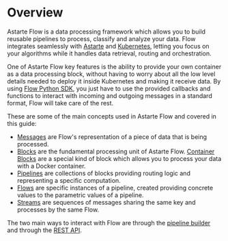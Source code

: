 # Overview

Astarte Flow is a data processing framework which allows you to build reusable pipelines to process,
classify and analyze your data. Flow integrates seamlessly with
[Astarte](https://docs.astarte-platform.org/latest) and [Kubernetes](https://kubernetes.io), letting
you focus on your algorithms while it handles data retrieval, routing and orchestration.

One of Astarte Flow key features is the ability to provide your own container as a data
processing block, without having to worry about all the low level details needed to deploy it inside
Kubernetes and making it receive data. By using [Flow Python
SDK](https://github.com/astarte-platform/astarte_flow_sdk_python), you just have to use the provided
callbacks and functions to interact with incoming and outgoing messages in a standard format, Flow
will take care of the rest.

These are some of the main concepts used in Astarte Flow and covered in this guide:

- [Messages](0002-flow-messages.html) are Flow's representation of a piece of data that is being
  processed.
- [Blocks](0003-blocks.html) are the fundamental processing unit of Astarte Flow.
  [Container Blocks](container.html) are a special kind of block which allows you to process your
  data with a Docker container.
- [Pipelines](0004-pipelines.html) are collections of blocks providing routing logic and
  representing a specific computation.
- [Flows](0005-flows.html) are specific instances of a pipeline, created providing concrete values
  to the parametric values of a pipeline.
- [Streams](006-streams.html) are sequences of messages sharing the same key and processes by the
  same Flow.

The two main ways to interact with Flow are through the [pipeline builder]() and through the [REST
API](api/index.html).
